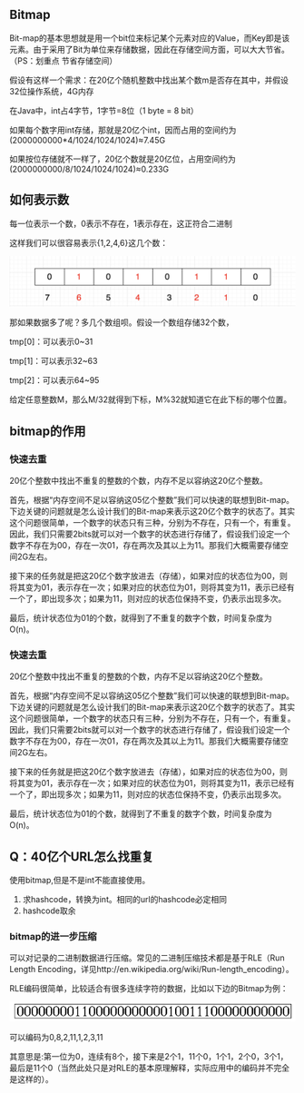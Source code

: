 ##  Bitmap
Bit-map的基本思想就是用一个bit位来标记某个元素对应的Value，而Key即是该元素。由于采用了Bit为单位来存储数据，因此在存储空间方面，可以大大节省。（PS：划重点 节省存储空间）

假设有这样一个需求：在20亿个随机整数中找出某个数m是否存在其中，并假设32位操作系统，4G内存

在Java中，int占4字节，1字节=8位（1 byte = 8 bit）

如果每个数字用int存储，那就是20亿个int，因而占用的空间约为  (2000000000*4/1024/1024/1024)≈7.45G

如果按位存储就不一样了，20亿个数就是20亿位，占用空间约为  (2000000000/8/1024/1024/1024)≈0.233G

## 如何表示数
每一位表示一个数，0表示不存在，1表示存在，这正符合二进制

这样我们可以很容易表示{1,2,4,6}这几个数：

![img.png](bit1246.png)

那如果数据多了呢？多几个数组呗。假设一个数组存储32个数，

tmp[0]：可以表示0~31

tmp[1]：可以表示32~63

tmp[2]：可以表示64~95

给定任意整数M，那么M/32就得到下标，M%32就知道它在此下标的哪个位置。

## bitmap的作用
### 快速去重

20亿个整数中找出不重复的整数的个数，内存不足以容纳这20亿个整数。

首先，根据“内存空间不足以容纳这05亿个整数”我们可以快速的联想到Bit-map。下边关键的问题就是怎么设计我们的Bit-map来表示这20亿个数字的状态了。其实这个问题很简单，一个数字的状态只有三种，分别为不存在，只有一个，有重复。因此，我们只需要2bits就可以对一个数字的状态进行存储了，假设我们设定一个数字不存在为00，存在一次01，存在两次及其以上为11。那我们大概需要存储空间2G左右。

接下来的任务就是把这20亿个数字放进去（存储），如果对应的状态位为00，则将其变为01，表示存在一次；如果对应的状态位为01，则将其变为11，表示已经有一个了，即出现多次；如果为11，则对应的状态位保持不变，仍表示出现多次。

最后，统计状态位为01的个数，就得到了不重复的数字个数，时间复杂度为O(n)。

### 快速去重

20亿个整数中找出不重复的整数的个数，内存不足以容纳这20亿个整数。

首先，根据“内存空间不足以容纳这05亿个整数”我们可以快速的联想到Bit-map。下边关键的问题就是怎么设计我们的Bit-map来表示这20亿个数字的状态了。其实这个问题很简单，一个数字的状态只有三种，分别为不存在，只有一个，有重复。因此，我们只需要2bits就可以对一个数字的状态进行存储了，假设我们设定一个数字不存在为00，存在一次01，存在两次及其以上为11。那我们大概需要存储空间2G左右。

接下来的任务就是把这20亿个数字放进去（存储），如果对应的状态位为00，则将其变为01，表示存在一次；如果对应的状态位为01，则将其变为11，表示已经有一个了，即出现多次；如果为11，则对应的状态位保持不变，仍表示出现多次。

最后，统计状态位为01的个数，就得到了不重复的数字个数，时间复杂度为O(n)。

## Q：40亿个URL怎么找重复
使用bitmap,但是不是int不能直接使用。
1. 求hashcode，转换为int。相同的url的hashcode必定相同
2. hashcode取余

### bitmap的进一步压缩
可以对记录的二进制数据进行压缩。常见的二进制压缩技术都是基于RLE（Run Length Encoding，详见http://en.wikipedia.org/wiki/Run-length_encoding）。

RLE编码很简单，比较适合有很多连续字符的数据，比如以下边的Bitmap为例：

![img.png](rle.png)

可以编码为0,8,2,11,1,2,3,11

其意思是:第一位为0，连续有8个，接下来是2个1，11个0，1个1，2个0，3个1，最后是11个0（当然此处只是对RLE的基本原理解释，实际应用中的编码并不完全是这样的）。